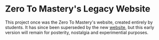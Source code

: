 # Zero To Mastery's Legacy Website
This project once was the Zero To Mastery's website, created entirely by students. It has since been superseded by the new [website](https://zerotomastery.io/utm_source=github&utm_medium=zero-to-mastery-website), but this early version will remain for posterity, nostalgia and experimential purposes. 

